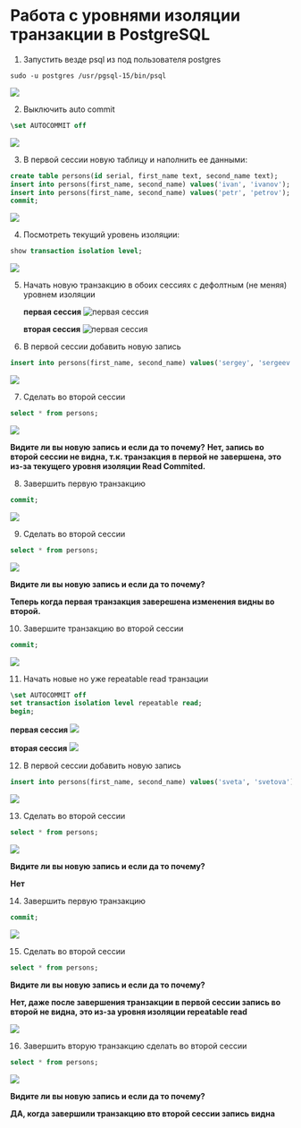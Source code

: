 # Работа с уровнями изоляции транзакции в PostgreSQL

1) Запустить везде psql из под пользователя postgres
``` text
sudo -u postgres /usr/pgsql-15/bin/psql
```
![](files/1.png)

2) Выключить auto commit
``` sql   
\set AUTOCOMMIT off
```
![](files/2.png)

3) В первой сессии новую таблицу и наполнить ее данными:
 ``` sql    
 create table persons(id serial, first_name text, second_name text); 
 insert into persons(first_name, second_name) values('ivan', 'ivanov'); 
 insert into persons(first_name, second_name) values('petr', 'petrov'); 
 commit;
```
![](files/3.png)


4) Посмотреть текущий уровень изоляции:
``` sql    
show transaction isolation level;
```
![](files/4.png)


5) Начать новую транзакцию в обоих сессиях с дефолтным (не меняя) уровнем изоляции
   
   **первая сессия**
![первая сессия](files/5_1.png)

   **вторая сессия**
![первая сессия](files/5_2.png)

7) В первой сессии добавить новую запись
``` sql
insert into persons(first_name, second_name) values('sergey', 'sergeev');
```
![](files/6.png)

7) Сделать во второй сессии
``` sql
select * from persons;
```


![](files/7.png)

**Видите ли вы новую запись и если да то почему?**
**Нет, запись во второй сессии не видна, т.к. транзакция в первой не завершена, это из-за текущего уровня изоляции Read Commited.**

8) Завершить первую транзакцию
``` sql  
commit;
```
![](files/8.png)

9) Сделать во второй сессии
``` sql  
select * from persons;
```

![](files/9.png)


**Видите ли вы новую запись и если да то почему?**

**Теперь когда первая транзакция заверешена изменения видны во второй.**


10) Завершите транзакцию во второй сессии
``` sql  
commit;
```
![](files/10.png)

11) Начать новые но уже repeatable read транзации
``` sql     
\set AUTOCOMMIT off
set transaction isolation level repeatable read;
begin;
```
   **первая сессия**
![](files/11_1.png)
  
   **вторая сессия**
![](files/11_2.png)


12) В первой сессии добавить новую запись
``` sql    
insert into persons(first_name, second_name) values('sveta', 'svetova');
```
![](files/12.png)

13) Сделать во второй сессии
``` sql   
select * from persons;
```
![](files/13.png)

**Видите ли вы новую запись и если да то почему?**

**Нет**

14) Завершить первую транзакцию
``` sql 
commit;
```
![](files/14.png)

15) Сделать во второй сессии
``` sql
select * from persons;
```

**Видите ли вы новую запись и если да то почему?**

**Нет, даже после завершения транзакции в первой сессии запись во второй не видна, это из-за уровня изоляции repeatable read**

![](files/15.png)

16) Завершить вторую транзакцию
сделать во второй сессии
``` sql
select * from persons;
```
![](files/16.png)

**Видите ли вы новую запись и если да то почему?**

**ДА, когда завершили транзакцию вто второй сессии запись видна**
